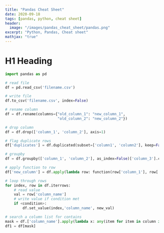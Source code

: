 ```yaml
---
title: "Pandas Cheat Sheet"
date: 2020-09-18
tags: [pandas, python, cheat sheet]
header:
  image: "/images/pandas_cheat_sheet/pandas.png"
excerpt: "Python, Pandas, Cheat sheet"
mathjax: "true"
---
```


# H1 Heading

```python
import pandas as pd
```


```python
# read file
df = pd.read_csv('filename.csv')
```


```python
# write file
df.to_csv('filename.csv', index=False)
```


```python
# rename column
df = df.rename(columns={"old_column_1": "new_column_1",
                        "old_column_2": "new_column_2"})
```


```python
# drop column
df = df.drop(['column_1', 'column_2'], axis=1)
```


```python
# flag duplicate rows
df['duplicates'] = df.duplicated(subset=['column1', 'column2'], keep=False)
```


```python
# groupby
df = df.groupby(['column_1', 'column_2'], as_index=False)['column_3'].count()
```


```python
# apply function to row
df['new_column'] = df.apply(lambda row: function(row['column_1'], row['column_2']), axis=1)
```


```python
# loop through rows
for index, row in df.iterrows:
    # read value
    val = row['column_name']
    # write value if condition met
    if <condition>:
        df.set_value(index,'column_name', new_val)
```


```python
# search a column list for contains
mask = df.['column_name'].apply(lambda x: any(item for item in column if item in x))
df1 = df[mask]
```
